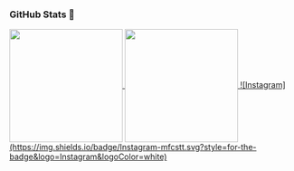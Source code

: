 

### GitHub Stats 🎀


<a href="https://github.com/mfcstt/github-readme-stats">
  <img height=200 align="center" src="https://github-readme-stats.vercel.app/api?username=mfcstt&theme=omni" />
</a>
<a href="https://github.com/mfcstt/convoychat">
  <img height=200 align="center" src="https://github-readme-stats.vercel.app/api/top-langs?username=mfcstt&layout=compact&langs_count=8&card_width=320&theme=omni" />
</a>
<a href="https://www.instagram.com/mfcstt">
![Instagram](https://img.shields.io/badge/Instagram-mfcstt.svg?style=for-the-badge&logo=Instagram&logoColor=white)

